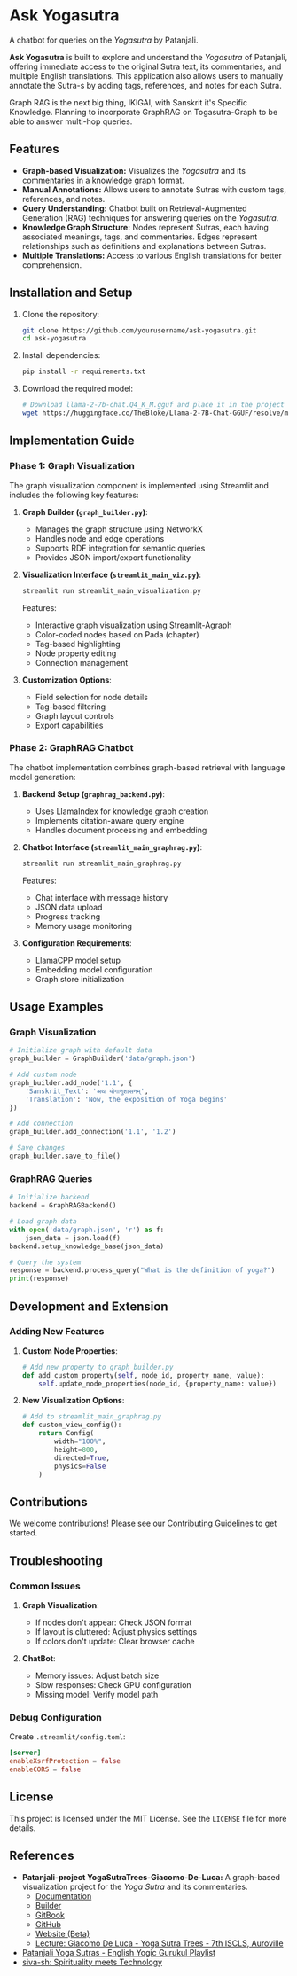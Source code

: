 # Ask Yogasutra

A chatbot for queries on the *Yogasutra* by Patanjali.

**Ask Yogasutra** is built to explore and understand the *Yogasutra* of Patanjali, offering immediate access to the original Sutra text, its commentaries, and multiple English translations. This application also allows users to manually annotate the Sutra-s by adding tags, references, and notes for each Sutra.

Graph RAG is the next big thing, IKIGAI, with Sanskrit it's Specific Knowledge. Planning to incorporate GraphRAG on Togasutra-Graph to be able to answer multi-hop queries.

## Features

- **Graph-based Visualization:** Visualizes the *Yogasutra* and its commentaries in a knowledge graph format.
- **Manual Annotations:** Allows users to annotate Sutras with custom tags, references, and notes.
- **Query Understanding:** Chatbot built on Retrieval-Augmented Generation (RAG) techniques for answering queries on the *Yogasutra*.
- **Knowledge Graph Structure:** Nodes represent Sutras, each having associated meanings, tags, and commentaries. Edges represent relationships such as definitions and explanations between Sutras.
- **Multiple Translations:** Access to various English translations for better comprehension.

## Installation and Setup

1. Clone the repository:
    ```bash
    git clone https://github.com/yourusername/ask-yogasutra.git
    cd ask-yogasutra
    ```

2. Install dependencies:
    ```bash
    pip install -r requirements.txt
    ```

3. Download the required model:
    ```bash
    # Download llama-2-7b-chat.Q4_K_M.gguf and place it in the project root
    wget https://huggingface.co/TheBloke/Llama-2-7B-Chat-GGUF/resolve/main/llama-2-7b-chat.Q4_K_M.gguf
    ```

## Implementation Guide

### Phase 1: Graph Visualization

The graph visualization component is implemented using Streamlit and includes the following key features:

1. **Graph Builder (`graph_builder.py`)**:
   - Manages the graph structure using NetworkX
   - Handles node and edge operations
   - Supports RDF integration for semantic queries
   - Provides JSON import/export functionality

2. **Visualization Interface (`streamlit_main_viz.py`)**:
   ```python
   streamlit run streamlit_main_visualization.py
   ```
   Features:
   - Interactive graph visualization using Streamlit-Agraph
   - Color-coded nodes based on Pada (chapter)
   - Tag-based highlighting
   - Node property editing
   - Connection management

3. **Customization Options**:
   - Field selection for node details
   - Tag-based filtering
   - Graph layout controls
   - Export capabilities

### Phase 2: GraphRAG Chatbot

The chatbot implementation combines graph-based retrieval with language model generation:

1. **Backend Setup (`graphrag_backend.py`)**:
   - Uses LlamaIndex for knowledge graph creation
   - Implements citation-aware query engine
   - Handles document processing and embedding

2. **Chatbot Interface (`streamlit_main_graphrag.py`)**:
   ```python
   streamlit run streamlit_main_graphrag.py
   ```
   Features:
   - Chat interface with message history
   - JSON data upload
   - Progress tracking
   - Memory usage monitoring

3. **Configuration Requirements**:
   - LlamaCPP model setup
   - Embedding model configuration
   - Graph store initialization

## Usage Examples

### Graph Visualization

```python
# Initialize graph with default data
graph_builder = GraphBuilder('data/graph.json')

# Add custom node
graph_builder.add_node('1.1', {
    'Sanskrit_Text': 'अथ योगानुशासनम्',
    'Translation': 'Now, the exposition of Yoga begins'
})

# Add connection
graph_builder.add_connection('1.1', '1.2')

# Save changes
graph_builder.save_to_file()
```

### GraphRAG Queries

```python
# Initialize backend
backend = GraphRAGBackend()

# Load graph data
with open('data/graph.json', 'r') as f:
    json_data = json.load(f)
backend.setup_knowledge_base(json_data)

# Query the system
response = backend.process_query("What is the definition of yoga?")
print(response)
```

## Development and Extension

### Adding New Features

1. **Custom Node Properties**:
   ```python
   # Add new property to graph_builder.py
   def add_custom_property(self, node_id, property_name, value):
       self.update_node_properties(node_id, {property_name: value})
   ```

2. **New Visualization Options**:
   ```python
   # Add to streamlit_main_graphrag.py
   def custom_view_config():
       return Config(
           width="100%",
           height=800,
           directed=True,
           physics=False
       )
   ```

## Contributions

We welcome contributions! Please see our [Contributing Guidelines](CONTRIBUTING.md) to get started.

## Troubleshooting

### Common Issues

1. **Graph Visualization**:
   - If nodes don't appear: Check JSON format
   - If layout is cluttered: Adjust physics settings
   - If colors don't update: Clear browser cache

2. **ChatBot**:
   - Memory issues: Adjust batch size
   - Slow responses: Check GPU configuration
   - Missing model: Verify model path

### Debug Configuration

Create `.streamlit/config.toml`:
```toml
[server]
enableXsrfProtection = false
enableCORS = false
```

## License

This project is licensed under the MIT License. See the `LICENSE` file for more details.

## References

- **Patanjali-project YogaSutraTrees-Giacomo-De-Luca:** A graph-based visualization project for the *Yoga Sutra* and its commentaries.
  - [Documentation](https://project-patanjali.gitbook.io/yoga-sutra-trees/why-the-yoga-sutra-as-a-graph)
  - [Builder](https://yogasutratrees.pages.dev/)
  - [GitBook](https://project-patanjali.gitbook.io/yoga-sutra-trees/)
  - [GitHub](https://github.com/Giacomo-De-Luca/YogaSutraTrees)
  - [Website (Beta)](https://giacomo-de-luca.github.io/YogaSutraTrees/#)
  - [Lecture: Giacomo De Luca - Yoga Sutra Trees - 7th ISCLS, Auroville](https://www.youtube.com/watch?v=86wcFqKNgxg)
- [Patanjali Yoga Sutras - English Yogic Gurukul Playlist](https://www.youtube.com/playlist?list=PLAV4BpXSJLOqHHfh6BNF53wfiA_bjcde2)
- [siva-sh: Spirituality meets Technology](https://siva.sh/patanjali-yoga-sutra)